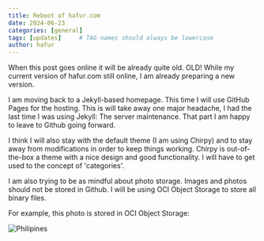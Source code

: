 ```yaml
---
title: Reboot of hafur.com
date: 2024-06-23
categories: [general]
tags: [updates]     # TAG names should always be lowercase
author: hafur
---
```


When this post goes online it will be already quite old. OLD!
While my current version of hafur.com still online, I am already preparing a new version.

I am moving back to a Jekyll-based homepage. This time I will use GitHub Pages for the hosting. This is will take away one major headache, I had the last time I was using Jekyll: The server maintenance. That part I am happy to leave to Github going forward.

I think I will also stay with the default theme (I am using Chirpy) and to stay away from modifications in order to keep things working.
Chirpy is out-of-the-box a theme with a nice design and good functionality. I will have to get used to the concept of 'categories'. 

I am also trying to be as mindful about photo storage. Images and photos should not be stored in Github.
I will be using OCI Object Storage to store all binary files.

For example, this photo is stored in OCI Object Storage:

![Philipines](https://axafadvbguje.objectstorage.eu-amsterdam-1.oci.customer-oci.com/p/k7dfc_mckNrhh8QRruCHdN37k7gTc9rt73WVWcJkus3I_5tEhEZBgEs6V-qS6l9L/n/axafadvbguje/b/hafur/o/2015-01-philipines-01.jpg
)

